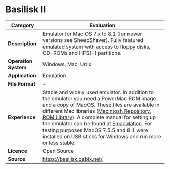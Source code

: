 # Basilisk II

| Category | Evaluation |
| --- | --- |
| **Description**  | Emulator for Mac OS 7.x to 8.1 (for newer versions see SheepShaver). Fully featured emulated system with access to floppy disks, CD-ROMs and HFS(+) partitions. |
| **Operation System**  | Windows, Mac, Unix  |
| **Application**  | Emulation  |
| **File Format** | - |
| **Experience** | Stable and widely used emulator. In addition to the emulator you need a PowerMac ROM image and a copy of MacOS. These files are available in different Mac libraries ([Macintosh Repository](https://www.macintoshrepository.org/), [ROM Library](https://www.macintoshrepository.org/7038-all-macintosh-roms-68k-ppc-)). A complete manual for setting up the emulator can be found at [Emaculation](https://www.emaculation.com/doku.php/basilisk_ii). For testing purposes MacOS 7.5.5 and 8.1 were installed on USB sticks for Windows and run more or less stable. |
| **Licence** | Open Source |
| **Source** | https://basilisk.cebix.net/ |
